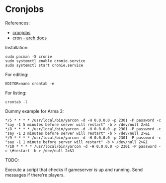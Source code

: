 # Cronjobs

References:

- [cronjobs](https://docs.linuxgsm.com/configuration/cronjobs)
- [cron - arch docs](https://wiki.archlinux.org/title/cron#Installation)

Installation:

``` shell
sudo pacman -S cronie
sudo systemctl enable cronie.service
sudo systemctl start cronie.service
```

For editing:

``` shell
EDITOR=nano crontab -e
```

For listing:
``` shell
crontab -l
```

Dummy example for Arma 3:

``` shell
*/5 * * * * /usr/local/bin/yarcon -d -H 0.0.0.0 -p 2301 -P password -c "say -1 5 minutes before server will restart" -b > /dev/null 2>&1
*/8 * * * * /usr/local/bin/yarcon -d -H 0.0.0.0 -p 2301 -P password -c "say -1 2 minutes before server will restart" -b > /dev/null 2>&1
*/9 * * * * /usr/local/bin/yarcon -d -H 0.0.0.0 -p 2301 -P password -c "say -1 1 minute before server will restart" -b > /dev/null 2>&1
*/10 * * * * /usr/local/bin/yarcon -d -H 0.0.0.0 -p 2301 -P password -c \#restart -b > /dev/null 2>&1
```

TODO:

Execute a script that checks if gameserver is up and running. Send messages if there're players.